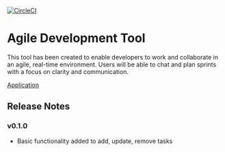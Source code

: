 [![CircleCI](https://circleci.com/gh/Simonwtaylor/Agile-Development-Tool/tree/master.svg?style=svg)](https://circleci.com/gh/Simonwtaylor/Agile-Development-Tool/tree/master)

# Agile Development Tool

This tool has been created to enable developers to work and collaborate in an agile, real-time environment. Users will be able to chat and plan sprints with a focus on clarity and communication. 

[Application](https://adt-collab-staging.herokuapp.com)

## Release Notes
### v0.1.0
- Basic functionality added to add, update, remove tasks
